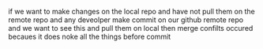 if we want to make changes on the local repo and have not pull them on the remote repo and any deveolper make commit on our github remote repo and we want to see this and pull them on local then merge confilts occured becaues it does noke all the things before commit
